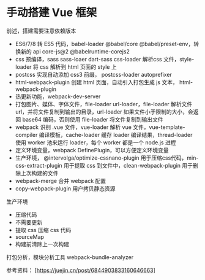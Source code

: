 # 手动搭建 Vue 框架

前述，搭建需要注意依赖版本

* ES6/7/8 转 ES5 代码，babel-loader @babel/core @babel/preset-env，转换新的 api core-js@2 @babelruntime-corejs2
* css 预编译，sass sass-loaer dart-sass css-loader 解析css 文件，style-loader 将 css 解析到 html 页面的 style 上
* postcss 实现自动添加 css3 前缀， postcss-loader autoprefixer
* html-webpack-plugin 创建 html 页面，自动引入打包生成 js 文本， html-webpack-plugin
* 热更新功能，webpack-dev-server
* 打包图片、媒体、字体文件，file-loader url-loader，file-loader 解析文件 url，并将文件复制到输出的目录，url-loader 如果文件小于限制的大小，会返回 base64 编码，否则使用 file-loader 将文件复制到输出文件
* webpack 识别 .vue 文件，vue-loader 解析 vue 文件，vue-template-compiler 编译模板，cache-loader 缓存 loader 编译结果，thread-loader 使用 worker 池来运行 loader，每个 worker 都是一个 node.js 进程
* 定义环境变量，webpack DefinePlugin，可以方便定义环境变量
* 生产环境， @intervolga/optimize-cssnano-plugin 用于压缩css代码，min-css-extract-plugin 用于提取 css 到文件中，clean-webpack-plugin 用于删除上次构建的文件
* webpack-merge 合并 webpack 配置
* copy-webpack-plugin 用户拷贝静态资源

生产环境
* 压缩代码
* 不需要更新
* 提取 css 压缩 css 代码
* sourceMap
* 构建前清除上一次构建

打包分析，模块分析工具 webpack-bundle-analyzer

参考资料：
[https://juejin.cn/post/6844903833160646663]